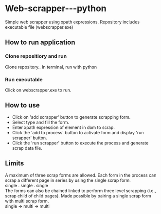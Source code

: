 # Web-scrapper---python
Simple web scrapper using xpath expressions.
Repository includes executable file (webscrapper.exe)

## How to run application
### Clone repositiory and run
Clone repository..
In terminal, run with python <foldername>
  
### Run executable
Click on webscrapper.exe to run.

## How to use
- Click on 'add scrapper' button to generate scrapping form.
- Select type and fill the form.
- Enter xpath expression of element in dom to scrap.
- Click the 'add to process' button to activate form and display 'run scrapper' button.
- Click the 'run scrapper' button to execute the process and generate scrap data file.

## Limits
A maximum of three scrap forms are allowed. Each form in the process can scrap a different page in series by using the single scrap form.<br>
single . single . single <br >
The forms can also be chained linked to perform three level scrapping (i.e., scrap child of child pages). Made possible by pairing a single scrap form with multi scrap form.<br >
single -> multi -> multi
